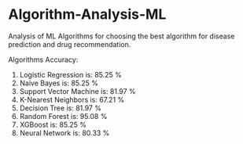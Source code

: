 # Algorithm-Analysis-ML

Analysis of ML Algorithms for choosing the best algorithm for disease prediction and drug recommendation.

Algorithms Accuracy:

1. Logistic Regression is: 85.25 %
2. Naive Bayes is: 85.25 %
3. Support Vector Machine is: 81.97 %
4. K-Nearest Neighbors is: 67.21 %
5. Decision Tree is: 81.97 %
6. Random Forest is: 95.08 %
7. XGBoost is: 85.25 %
8. Neural Network is: 80.33 %
